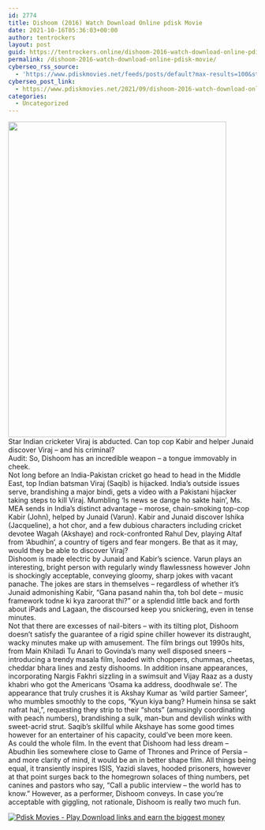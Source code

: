 ```yaml
---
id: 2774
title: Dishoom (2016) Watch Download Online pdisk Movie
date: 2021-10-16T05:36:03+00:00
author: tentrockers
layout: post
guid: https://tentrockers.online/dishoom-2016-watch-download-online-pdisk-movie/
permalink: /dishoom-2016-watch-download-online-pdisk-movie/
cyberseo_rss_source:
  - 'https://www.pdiskmovies.net/feeds/posts/default?max-results=100&start-index=601'
cyberseo_post_link:
  - https://www.pdiskmovies.net/2021/09/dishoom-2016-watch-download-online.html
categories:
  - Uncategorized
---
```

<div class="separator">
  <a href="https://1.bp.blogspot.com/-BMi8cXXuXw4/YTidBvC2ssI/AAAAAAAAAw0/VGPZVU9aYwQD2OddY1wqxnOV2pmrCiApACLcBGAsYHQ/s1500/Dishoom%2B%25282016%2529%2BWatch%2BDownload%2BOnline%2Bpdisk%2BMovie.jpg" imageanchor="1"><img loading="lazy" border="0" data-original-height="1500" data-original-width="1038" height="640" src="https://1.bp.blogspot.com/-BMi8cXXuXw4/YTidBvC2ssI/AAAAAAAAAw0/VGPZVU9aYwQD2OddY1wqxnOV2pmrCiApACLcBGAsYHQ/w442-h640/Dishoom%2B%25282016%2529%2BWatch%2BDownload%2BOnline%2Bpdisk%2BMovie.jpg" width="442" /></a>
</div>



<div>
  <div>
    <span>Star Indian cricketer Viraj is abducted. Can top cop Kabir and helper Junaid discover Viraj &#8211; and his criminal?&nbsp;</span>
  </div>
  
  <div>
    <span>Audit: So, Dishoom has an incredible weapon &#8211; a tongue immovably in cheek.&nbsp;</span>
  </div>
  
  <div>
    <span>Not long before an India-Pakistan cricket go head to head in the Middle East, top Indian batsman Viraj (Saqib) is hijacked. India&#8217;s outside issues serve, brandishing a major bindi, gets a video with a Pakistani hijacker taking steps to kill Viraj. Mumbling &#8216;Is news se dange ho sakte hain&#8217;, Ms. MEA sends in India&#8217;s distinct advantage &#8211; morose, chain-smoking top-cop Kabir (John), helped by Junaid (Varun). Kabir and Junaid discover Ishika (Jacqueline), a hot chor, and a few dubious characters including cricket devotee Wagah (Akshaye) and rock-confronted Rahul Dev, playing Altaf from &#8216;Abudhin&#8217;, a country of tigers and fear mongers.&nbsp;</span><span>Be that as it may, would they be able to discover Viraj?&nbsp;</span>
  </div>
  
  <div>
    <span>Dishoom is made electric by Junaid and Kabir&#8217;s science. Varun plays an interesting, bright person with regularly windy flawlessness however John is shockingly acceptable, conveying gloomy, sharp jokes with vacant panache. The jokes are stars in themselves &#8211; regardless of whether it&#8217;s Junaid admonishing Kabir, &#8220;Gana pasand nahin tha, toh bol dete &#8211; music framework todne ki kya zaroorat thi?&#8221; or a splendid little back and forth about iPads and Lagaan, the discoursed keep you snickering, even in tense minutes.&nbsp;</span>
  </div>
  
  <div>
    <span>Not that there are excesses of nail-biters &#8211; with its tilting plot, Dishoom doesn&#8217;t satisfy the guarantee of a rigid spine chiller however its distraught, wacky minutes make up with amusement. The film brings out 1990s hits, from Main Khiladi Tu Anari to Govinda&#8217;s many well disposed sneers &#8211; introducing a trendy masala film, loaded with choppers, chummas, cheetas, cheddar bhara lines and zesty dishooms.&nbsp;</span><span>In addition insane appearances, incorporating Nargis Fakhri sizzling in a swimsuit and Vijay Raaz as a dusty khabri who got the Americans &#8216;Osama ka address, doodhwale se&#8217;. The appearance that truly crushes it is Akshay Kumar as &#8216;wild partier Sameer&#8217;, who mumbles smoothly to the cops, &#8220;Kyun kiya bang? Humein hinsa se sakt nafrat hai,&#8221;, requesting they strip to their &#8220;shots&#8221; (amusingly coordinating with peach numbers), brandishing a sulk, man-bun and devilish winks with sweet-acrid strut. Saqib&#8217;s skillful while Akshaye has some good times however for an entertainer of his capacity, could&#8217;ve been more keen.&nbsp;</span>
  </div>
  
  <div>
    <span>As could the whole film. In the event that Dishoom had less dream &#8211; Abudhin lies somewhere close to Game of Thrones and Prince of Persia &#8211; and more clarity of mind, it would be an in better shape film. All things being equal, it transiently inspires ISIS, Yazidi slaves, hooded prisoners, however at that point surges back to the homegrown solaces of thing numbers, pet canines and pastors who say, &#8220;Call a public interview &#8211; the world has to know.&#8221;&nbsp;</span><span>However, as a performer, Dishoom conveys. In case you&#8217;re acceptable with giggling, not rationale, Dishoom is really two much fun.</span>
  </div>
</div>

[![](https://1.bp.blogspot.com/-KJZYdQTn3nw/YS8VdIdXMyI/AAAAAAAAaw4/BR8dsGkpxw0T8C_4G4ALfMA7cP79KN3kwCLcBGAsYHQ/w400-h58/play_download_buttuons-removebg-preview.png "Pdisk Movies - Play Download links and earn the biggest money")](https://kofilink.com/1/bnYyajZkMDAwMjZv?dn=1)